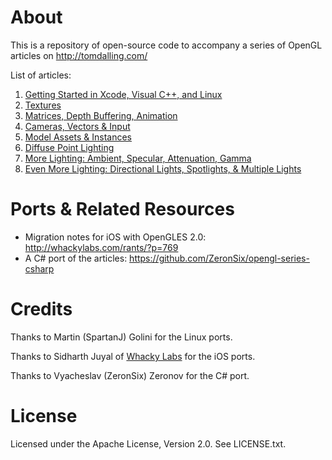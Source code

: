 # About

This is a repository of open-source code to accompany a series of OpenGL articles on
http://tomdalling.com/

List of articles:

 1. [Getting Started in Xcode, Visual C++, and Linux](http://tomdalling.com/blog/modern-opengl/01-getting-started-in-xcode-and-visual-cpp/)
 2. [Textures](http://tomdalling.com/blog/modern-opengl/02-textures/)
 3. [Matrices, Depth Buffering, Animation](http://tomdalling.com/blog/modern-opengl/03-matrices-depth-buffering-animation/)
 4. [Cameras, Vectors & Input](http://tomdalling.com/blog/modern-opengl/04-cameras-vectors-and-input/)
 5. [Model Assets & Instances](http://tomdalling.com/blog/modern-opengl/05-model-assets-and-instances/)
 6. [Diffuse Point Lighting](http://tomdalling.com/blog/modern-opengl/06-diffuse-point-lighting/)
 7. [More Lighting: Ambient, Specular, Attenuation, Gamma](http://tomdalling.com/blog/modern-opengl/07-more-lighting-ambient-specular-attenuation-gamma/)
 8. [Even More Lighting: Directional Lights, Spotlights, & Multiple Lights](http://www.tomdalling.com/blog/modern-opengl/08-even-more-lighting-directional-lights-spotlights-multiple-lights/)

# Ports & Related Resources

 - Migration notes for iOS with OpenGLES 2.0: http://whackylabs.com/rants/?p=769
 - A C# port of the articles: https://github.com/ZeronSix/opengl-series-csharp

# Credits

Thanks to Martin (SpartanJ) Golini for the Linux ports.

Thanks to Sidharth Juyal of [Whacky Labs](http://whackylabs.com/) for
the iOS ports.

Thanks to Vyacheslav (ZeronSix) Zeronov for the C# port.

# License

Licensed under the Apache License, Version 2.0. See LICENSE.txt.
